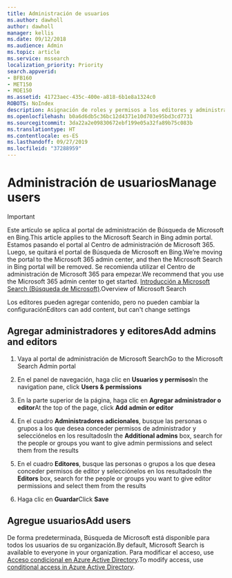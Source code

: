 ```yaml
---
title: Administración de usuarios
ms.author: dawholl
author: dawholl
manager: kellis
ms.date: 09/12/2018
ms.audience: Admin
ms.topic: article
ms.service: mssearch
localization_priority: Priority
search.appverid:
- BFB160
- MET150
- MOE150
ms.assetid: 41723aec-435c-400e-a818-6b1e8a1324c0
ROBOTS: NoIndex
description: Asignación de roles y permisos a los editores y administradores de Búsqueda de Microsoft
ms.openlocfilehash: b0a6d6db5c36bc12d4371e10d703e95bd3cd7731
ms.sourcegitcommit: 3da22a2e09830672ebf199e05a32fa89b75c083b
ms.translationtype: HT
ms.contentlocale: es-ES
ms.lasthandoff: 09/27/2019
ms.locfileid: "37288959"
---
```

# <a name="manage-users"></a><span data-ttu-id="b7526-103">Administración de usuarios</span><span class="sxs-lookup"><span data-stu-id="b7526-103">Manage users</span></span>

> [!IMPORTANT]
> <span data-ttu-id="b7526-104">Este artículo se aplica al portal de administración de Búsqueda de Microsoft en Bing.</span><span class="sxs-lookup"><span data-stu-id="b7526-104">This article applies to the Microsoft Search in Bing admin portal.</span></span> <span data-ttu-id="b7526-105">Estamos pasando el portal al Centro de administración de Microsoft 365. Luego, se quitará el portal de Búsqueda de Microsoft en Bing.</span><span class="sxs-lookup"><span data-stu-id="b7526-105">We’re moving the portal to the Microsoft 365 admin center, and then the Microsoft Search in Bing portal will be removed.</span></span> <span data-ttu-id="b7526-106">Se recomienda utilizar el Centro de administración de Microsoft 365 para empezar.</span><span class="sxs-lookup"><span data-stu-id="b7526-106">We recommend that you use the Microsoft 365 admin center to get started.</span></span> <span data-ttu-id="b7526-107">[Introducción a Microsoft Search (Búsqueda de Microsoft)](overview-microsoft-search.md).</span><span class="sxs-lookup"><span data-stu-id="b7526-107">Overview of Microsoft Search</span></span>
    
<span data-ttu-id="b7526-108">Los editores pueden agregar contenido, pero no pueden cambiar la configuración</span><span class="sxs-lookup"><span data-stu-id="b7526-108">Editors can add content, but can't change settings</span></span>
  
## <a name="add-admins-and-editors"></a><span data-ttu-id="b7526-109">Agregar administradores y editores</span><span class="sxs-lookup"><span data-stu-id="b7526-109">Add admins and editors</span></span>

1. <span data-ttu-id="b7526-110">Vaya al portal de administración de Microsoft Search</span><span class="sxs-lookup"><span data-stu-id="b7526-110">Go to the Microsoft Search Admin portal</span></span>
    
2. <span data-ttu-id="b7526-111">En el panel de navegación, haga clic en **Usuarios y permisos**</span><span class="sxs-lookup"><span data-stu-id="b7526-111">In the navigation pane, click **Users &amp; permissions**</span></span>
    
3. <span data-ttu-id="b7526-112">En la parte superior de la página, haga clic en **Agregar administrador o editor**</span><span class="sxs-lookup"><span data-stu-id="b7526-112">At the top of the page, click **Add admin or editor**</span></span>
    
4. <span data-ttu-id="b7526-113">En el cuadro **Administradores adicionales**, busque las personas o grupos a los que desea conceder permisos de administrador y selecciónelos en los resultados</span><span class="sxs-lookup"><span data-stu-id="b7526-113">In the **Additional admins** box, search for the people or groups you want to give admin permissions and select them from the results</span></span> 
    
5. <span data-ttu-id="b7526-114">En el cuadro **Editores**, busque las personas o grupos a los que desea conceder permisos de editor y selecciónelos en los resultados</span><span class="sxs-lookup"><span data-stu-id="b7526-114">In the **Editors** box, search for the people or groups you want to give editor permissions and select them from the results</span></span> 
    
6. <span data-ttu-id="b7526-115">Haga clic en **Guardar**</span><span class="sxs-lookup"><span data-stu-id="b7526-115">Click **Save**</span></span>
    
## <a name="add-users"></a><span data-ttu-id="b7526-116">Agregue usuarios</span><span class="sxs-lookup"><span data-stu-id="b7526-116">Add users</span></span>

<span data-ttu-id="b7526-117">De forma predeterminada, Búsqueda de Microsoft está disponible para todos los usuarios de su organización.</span><span class="sxs-lookup"><span data-stu-id="b7526-117">By default, Microsoft Search is available to everyone in your organization.</span></span> <span data-ttu-id="b7526-118">Para modificar el acceso, use [Acceso condicional en Azure Active Directory](https://docs.microsoft.com/azure/active-directory/conditional-access/overview).</span><span class="sxs-lookup"><span data-stu-id="b7526-118">To modify access, use [conditional access in Azure Active Directory](https://docs.microsoft.com/azure/active-directory/conditional-access/overview).</span></span>